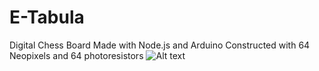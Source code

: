 # E-Tabula
Digital Chess Board
Made with Node.js and Arduino
Constructed with 64 Neopixels and 64 photoresistors
![Alt text](./chessboard.jpg?raw=true "The Board")